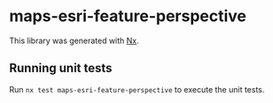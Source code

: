 # maps-esri-feature-perspective

This library was generated with [Nx](https://nx.dev).

## Running unit tests

Run `nx test maps-esri-feature-perspective` to execute the unit tests.
